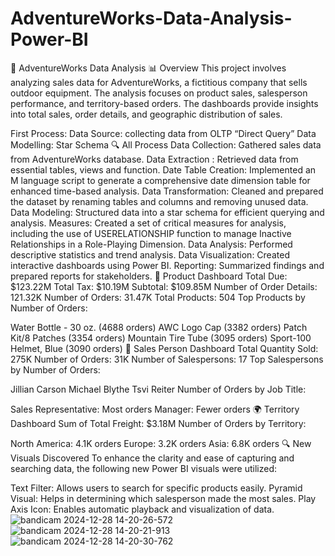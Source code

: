 # AdventureWorks-Data-Analysis-Power-BI
🚴 AdventureWorks Data Analysis
📊 Overview
This project involves analyzing sales data for AdventureWorks, a fictitious company that sells outdoor equipment. The analysis focuses on product sales, salesperson performance, and territory-based orders. The dashboards provide insights into total sales, order details, and geographic distribution of sales.

First Process:
Data Source: collecting data from OLTP “Direct Query”
Data Modelling: Star Schema
🔍 All Process
Data Collection: Gathered sales data from AdventureWorks database.
Data Extraction : Retrieved data from essential tables, views and function.
Date Table Creation: Implemented an M language script to generate a comprehensive date dimension table for enhanced time-based analysis.
Data Transformation: Cleaned and prepared the dataset by renaming tables and columns and removing unused data.
Data Modeling: Structured data into a star schema for efficient querying and analysis.
Measures: Created a set of critical measures for analysis, including the use of USERELATIONSHIP function to manage Inactive Relationships in a Role-Playing Dimension.
Data Analysis: Performed descriptive statistics and trend analysis.
Data Visualization: Created interactive dashboards using Power BI.
Reporting: Summarized findings and prepared reports for stakeholders.
🛒 Product Dashboard
Total Due: $123.22M
Total Tax: $10.19M
Subtotal: $109.85M
Number of Order Details: 121.32K
Number of Orders: 31.47K
Total Products: 504
Top Products by Number of Orders:

Water Bottle - 30 oz. (4688 orders)
AWC Logo Cap (3382 orders)
Patch Kit/8 Patches (3354 orders)
Mountain Tire Tube (3095 orders)
Sport-100 Helmet, Blue (3090 orders)
👥 Sales Person Dashboard
Total Quantity Sold: 275K
Number of Orders: 31K
Number of Salespersons: 17
Top Salespersons by Number of Orders:

Jillian Carson
Michael Blythe
Tsvi Reiter
Number of Orders by Job Title:

Sales Representative: Most orders
Manager: Fewer orders
🌍 Territory Dashboard
Sum of Total Freight: $3.18M
Number of Orders by Territory:

North America: 4.1K orders
Europe: 3.2K orders
Asia: 6.8K orders
🔍 New Visuals Discovered
To enhance the clarity and ease of capturing and searching data, the following new Power BI visuals were utilized:

Text Filter: Allows users to search for specific products easily.
Pyramid Visual: Helps in determining which salesperson made the most sales.
Play Axis Icon: Enables automatic playback and visualization of data.
![bandicam 2024-12-28 14-20-26-572](https://github.com/user-attachments/assets/9400c9dd-d6d5-4cf2-a73c-3f25f6da3370)
![bandicam 2024-12-28 14-20-21-913](https://github.com/user-attachments/assets/e17be24e-9424-4f99-ac1e-b783340b55fe)
![bandicam 2024-12-28 14-20-30-762](https://github.com/user-attachments/assets/0095699f-89db-4485-a321-44bd156b6625)
